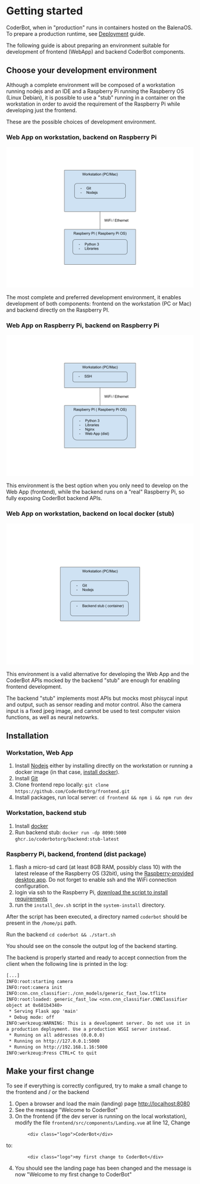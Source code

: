 # Getting started

CoderBot, when in "production" runs in containers hosted on the BalenaOS. To prepare a production runtime, see [Deployment](./Deployment.md) guide.

The following guide is about preparing an environment suitable for development of frontend (WebApp) and backend CoderBot components.

## Choose your development environment

Although a complete environment will be composed of a workstation running nodejs and an IDE and a Raspberry Pi running the Raspberry OS (Linux Debian), it is possible to use a "stub" running in a container on the workstation in order to avoid the requirement of the Raspberry Pi while developing just the frontend. 

These are the possible choices of development environment.

### Web App on workstation, backend on Raspberry Pi

![Dev Env Full](./images/dev_env_hybrid.svg)

The most complete and preferred development environment, it enables development of both components: frontend on the workstation (PC or Mac) and backend directly on the Raspberry PI.

### Web App on Raspberry Pi, backend on Raspberry Pi

![Dev Env RPi](./images/dev_env_rpi.svg)

This environment is the best option when you only need to develop on the Web App (frontend), while the backend runs on a "real" Raspberry Pi, so fully exposing CoderBot backend APIs.

### Web App on workstation, backend on local docker (stub)

![Dev Env Stub](./images/dev_env_stub.svg)

This environment is a valid alternative for developing the Web App and the CoderBot APIs mocked by the backend "stub" are enough for enabling frontend development.

The backend "stub" implements most APIs but mocks most phisycal input and output, such as sensor reading and motor control. Also the camera input is a fixed jpeg image, and cannot be used to test computer vision functions, as well as neural netowrks.

## Installation

### Workstation, Web App

1. Install [Nodejs](https://nodejs.org/en/) either by installing directly on the workstation or running a docker image (in that case, [install docker](https://docs.docker.com/get-docker/)).
1. Install [Git](https://git-scm.com/)
1. Clone frontend repo locally: `git clone https://github.com/CoderBotOrg/frontend.git`
1. Install packages, run local server: `cd frontend && npm i && npm run dev`

### Workstation, backend stub

1. Install [docker](https://docs.docker.com/get-docker/)
1. Run backend stub: `docker run -dp 8090:5000 ghcr.io/coderbotorg/backend:stub-latest`

### Raspberry Pi, backend, frontend (dist package)

1. flash a micro-sd card (at least 8GB RAM, possibly class 10) with the latest release of the Raspberry OS (32bit), using the [Raspberry-provided desktop app](https://www.raspberrypi.com/software/). Do not forget to enable ssh and the WiFi connection configuration.
1. login via ssh to the Raspberry Pi, [download the script to install requirements](https://github.com/CoderBotOrg/system-install/archive/refs/heads/master.zip)
1. run the `install_dev.sh` script in the `system-install` directory.

After the script has been executed, a directory named `coderbot` should be present in the `/home/pi` path.

Run the backend `cd coderbot && ./start.sh`

You should see on the console the output log of the backend starting. 

The backend is properly started and ready to accept connection from the client when the following line is printed in the log:

```
[...]
INFO:root:starting camera
INFO:root:camera init
INFO:cnn.cnn_classifier:./cnn_models/generic_fast_low.tflite
INFO:root:loaded: generic_fast_low <cnn.cnn_classifier.CNNClassifier object at 0x681b4340>
 * Serving Flask app 'main'
 * Debug mode: off
INFO:werkzeug:WARNING: This is a development server. Do not use it in a production deployment. Use a production WSGI server instead.
 * Running on all addresses (0.0.0.0)
 * Running on http://127.0.0.1:5000
 * Running on http://192.168.1.16:5000
INFO:werkzeug:Press CTRL+C to quit
```

## Make your first change

To see if everything is correctly configured, try to make a small change to the frontend and / or the backend

1. Open a browser and load the main (landing) page <a href="http://localhost:8080" target="_blank" rel="noreferrer">http://localhost:8080</a>
2. See the message "Welcome to CoderBot"
3. On the frontend (if the dev server is running on the local workstation), modify the file `frontend/src/components/Landing.vue` at line 12, Change

```
        <div class="logo">CoderBot</div>
```
to:
```
        <div class="logo">my first change to CoderBot</div>
```
4. You should see the landing page has been changed and the message is now "Welcome to my first change to CoderBot"